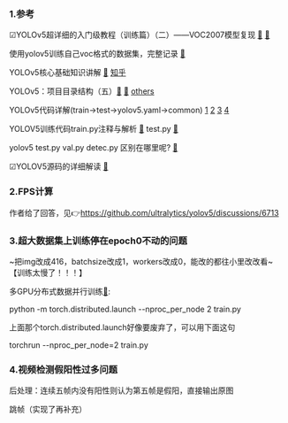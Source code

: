 ### 1.参考

☑YOLOv5超详细的入门级教程（训练篇）（二）——VOC2007模型复现 [🔗](https://blog.csdn.net/weixin_44145782/article/details/114042061)  [🔗](https://blog.csdn.net/qq_36756866/article/details/109111065)

使用yolov5训练自己voc格式的数据集，完整记录 [🔗](https://blog.csdn.net/weixin_48780159/article/details/119461483)



YOLOv5核心基础知识讲解 [🔗](https://blog.csdn.net/weixin_44227733/article/details/123489648)   [知乎](https://zhuanlan.zhihu.com/p/172121380)

YOLOv5：项目目录结构（五）[🔗](https://wenku.baidu.com/view/787bf4e2b84cf7ec4afe04a1b0717fd5360cb23e.html) [🔗](https://blog.csdn.net/weixin_44227733/article/details/123518494)      [others](https://blog.csdn.net/weixin_44227733/category_11624411.html)

YOLOv5代码详解(train->test->yolov5.yaml->common) [1](https://blog.csdn.net/mary_0830/article/details/107076617) [2](https://blog.csdn.net/mary_0830/article/details/107081030) [3](https://blog.csdn.net/mary_0830/article/details/107124459) [4](https://blog.csdn.net/mary_0830/article/details/107125686)

YOLOV5训练代码train.py注释与解析 [🔗](https://blog.csdn.net/Q1u1NG/article/details/107463417)   test.py  [🔗](https://blog.csdn.net/Q1u1NG/article/details/107464724)

yolov5 test.py val.py detec.py 区别在哪里呢?  [🔗](https://blog.csdn.net/orDream/article/details/122095535)

☑YOLOV5源码的详细解读   [🔗](https://blog.csdn.net/BGMcat/article/details/120930016)

### 2.FPS计算

作者给了回答，见👉https://github.com/ultralytics/yolov5/discussions/6713

### 3.超大数据集上训练停在epoch0不动的问题

~把img改成416，batchsize改成1，workers改成0，能改的都往小里改改看~【训练太慢了！！！】

多GPU分布式数据并行训练[🔗](https://blog.csdn.net/u011922698/article/details/123244505): 

python -m torch.distributed.launch --nproc_per_node 2 train.py

上面那个torch.distributed.launch好像要废弃了，可以用下面这句

torchrun --nproc_per_node=2 train.py

### 4.视频检测假阳性过多问题

后处理：连续五帧内没有阳性则认为第五帧是假阳，直接输出原图

跳帧（实现了再补充）
